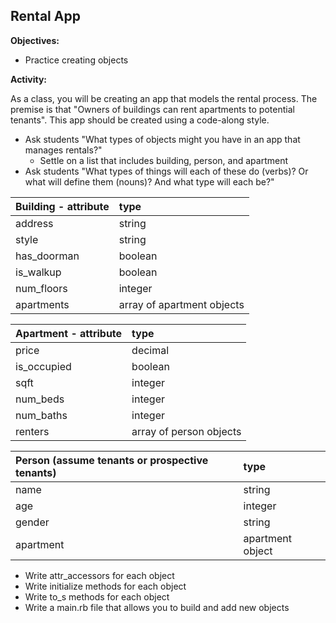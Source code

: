 ## Rental App

**Objectives:**

* Practice creating objects

**Activity:**

As a class, you will be creating an app that models the rental process. The premise is that "Owners of buildings can rent apartments to potential tenants". This app should be created using a code-along style.
* Ask students "What types of objects might you have in an app that manages rentals?"
  * Settle on a list that includes building, person, and apartment
* Ask students "What types of things will each of these do (verbs)? Or what will define them (nouns)? And what type will each be?"

|Building - attribute|type|
|:----------|:-----------|
|address|string|
|style|string|
|has_doorman|boolean|
|is_walkup|boolean|
|num_floors|integer|
|apartments|array of apartment objects|

|Apartment - attribute|type|
|:----------|:-----------|
|price|decimal|
|is_occupied|boolean|
|sqft|integer|
|num_beds|integer|
|num_baths|integer|
|renters|array of person objects|

|Person (assume tenants or prospective tenants)|type|
|:----------|:-----------|
|name|string|
|age|integer|
|gender|string|
|apartment|apartment object|

* Write attr_accessors for each object
* Write initialize methods for each object
* Write to_s methods for each object
* Write a main.rb file that allows you to build and add new objects